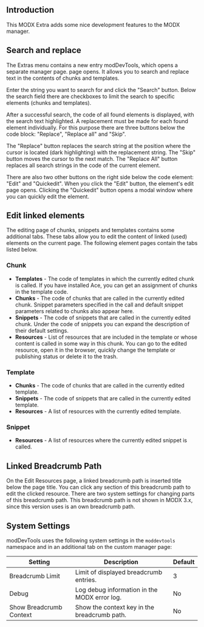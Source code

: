 ## Introduction

This MODX Extra adds some nice development features to the MODX manager.

## Search and replace

The Extras menu contains a new entry modDevTools, which opens a separate manager
page. page opens. It allows you to search and replace text in the contents of
chunks and templates.

Enter the string you want to search for and click the "Search" button. Below the
search field there are checkboxes to limit the search to specific elements
(chunks and templates).

After a successful search, the code of all found elements is displayed, with the
search text highlighted. A replacement must be made for each found element
individually. For this purpose there are three buttons below the code block:
"Replace", "Replace all" and "Skip".

The "Replace" button replaces the search string at the position where the cursor
is located (dark highlighting) with the replacement string. The "Skip" button
moves the cursor to the next match. The "Replace All" button replaces all search
strings in the code of the current element.

There are also two other buttons on the right side below the code element:
"Edit" and "Quickedit". When you click the "Edit" button, the element's edit
page opens. Clicking the "Quickedit" button opens a modal window where you can
quickly edit the element.

## Edit linked elements

The editing page of chunks, snippets and templates contains some additional
tabs. These tabs allow you to edit the content of linked (used) elements on the
current page. The following element pages contain the tabs listed below.

### Chunk
- **Templates** - The code of templates in which the currently edited chunk is called. If you have installed Ace, you can get an assignment of chunks in the template code.
- **Chunks** - The code of chunks that are called in the currently edited chunk. Snippet parameters specified in the call and default snippet parameters related to chunks also appear here.
- **Snippets** - The code of snippets that are called in the currently edited chunk. Under the code of snippets you can expand the description of their default settings.
- **Resources** - List of resources that are included in the template or whose content is called in some way in this chunk. You can go to the edited resource, open it in the browser, quickly change the template or publishing status or delete it to the trash.

### Template
- **Chunks** - The code of chunks that are called in the currently edited template.
- **Snippets** - The code of snippets that are called in the currently edited template.
- **Resources** - A list of resources with the currently edited template.

### Snippet
- **Resources** - A list of resources where the currently edited snippet is called.

## Linked Breadcrumb Path

On the Edit Resources page, a linked breadcrumb path is inserted title below the
page title. You can click any section of this breadcrumb path to edit the
clicked resource. There are two system settings for changing parts of this
breadcrumb path. This breadcrumb path is not shown in MODX 3.x, since this
version uses is an own breadcrumb path.

## System Settings

modDevTools uses the following system settings in the `moddevtools` namespace
and  in an additional tab on the custom manager page:

Setting | Description | Default
------- | ----------- | -------
Breadcrumb Limit | Limit of displayed breadcrumb entries. | 3
Debug | Log debug information in the MODX error log. | No
Show Breadcrumb Context | Show the context key in the breadcrumb path. | No
